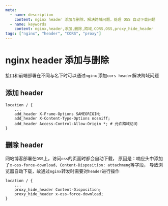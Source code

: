 ```yaml
---
meta:
  - name: description
    content: nginx header 添加与删除，解决跨域问题，处理 OSS 自动下载问题
  - name: keywords
    content: nginx,header,添加,删除,跨域,CORS,OSS,proxy_hide_header
tags: ["nginx", "header", "CORS", "proxy"]
---
```


# nginx header 添加与删除


接口和前端部署在不同与名下时可以通过`nginx` 添加`cors header`解决跨域问题

## 添加 header

```
location / {
    ...
    add_header X-Frame-Options SAMEORIGIN;
    add_header X-Content-Type-Options nosniff;
    add_header Access-Control-Allow-Origin *; # 允许跨域访问
}
```

## 删除 header

网站博客部署在`OSS`上，访问`oss`的页面时都会自动下载，
原因是：响应头中添加了`x-oss-force-download`、`Content-Disposition: attachmeng`等字段，
导致浏览器自动下载，故通过`nginx`转发时需要对`header`进行操作


```
location / {
    ...
    proxy_hide_header Content-Disposition;
    proxy_hide_header x-oss-force-download;
}
```
